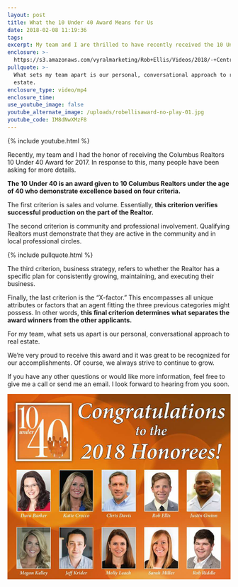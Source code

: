 ```yaml
---
layout: post
title: What the 10 Under 40 Award Means for Us
date: 2018-02-08 11:19:36
tags:
excerpt: My team and I are thrilled to have recently received the 10 Under 40 Award.
enclosure: >-
  https://s3.amazonaws.com/vyralmarketing/Rob+Ellis/Videos/2018/-+Central+Ohio+Real+Estate+Agent-+Award+Video+with+Image.mp4
pullquote: >-
  What sets my team apart is our personal, conversational approach to real
  estate.
enclosure_type: video/mp4
enclosure_time:
use_youtube_image: false
youtube_alternate_image: /uploads/robellisaward-no-play-01.jpg
youtube_code: IM8dNwXMzF8
---
```



{% include youtube.html %}

Recently, my team and I had the honor of receiving the Columbus Realtors 10 Under 40 Award for 2017. In response to this, many people have been asking for more details.

**The 10 Under 40 is an award given to 10 Columbus Realtors under the age of 40 who demonstrate excellence based on four criteria.**

The first criterion is sales and volume. Essentially, **this criterion verifies successful production on the part of the Realtor.**

The second criterion is community and professional involvement. Qualifying Realtors must demonstrate that they are active in the community and in local professional circles.

{% include pullquote.html %}

The third criterion, business strategy, refers to whether the Realtor has a specific plan for consistently growing, maintaining, and executing their business.

Finally, the last criterion is the “X-factor.” This encompasses all unique attributes or factors that an agent fitting the three previous categories might possess. In other words, **this final criterion determines what separates the award winners from the other applicants.**

For my team, what sets us apart is our personal, conversational approach to real estate.

We’re very proud to receive this award and it was great to be recognized for our accomplishments. Of course, we always strive to continue to grow.

If you have any other questions or would like more information, feel free to give me a call or send me an email. I look forward to hearing from you soon.

![](/uploads/versions/image001-1---x----841-698x---.png)